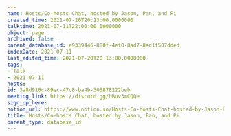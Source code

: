 ```yaml
---
name: Hosts/Co-hosts Chat, hosted by Jason, Pan, and Pi
created_time: 2021-07-20T20:13:00.0000000
talktime: 2021-07-11T22:00:00.0000000
object: page
archived: false
parent_database_id: e9339446-880f-4ef0-8ad7-8ad1f507dded
indexDate: 2021-07-11
last_edited_time: 2021-07-20T20:13:00.0000000
tags:
- Talk
- 2021-07-11
hosts: 
id: 3a8d916c-89ec-47c8-ba4b-305878222beb
meeting_link: https://discord.gg/bBuv3mCQQe
sign_up_here: 
notion_url: https://www.notion.so/Hosts-Co-hosts-Chat-hosted-by-Jason-Pan-and-Pi-3a8d916c89ec47c8ba4b305878222beb
title: Hosts/Co-hosts Chat, hosted by Jason, Pan, and Pi
parent_type: database_id
---
```





